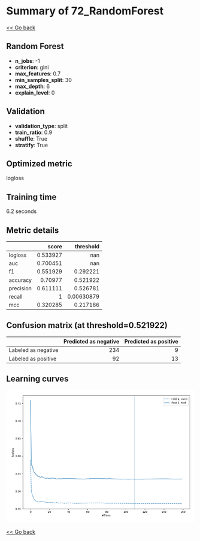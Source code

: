 # Summary of 72_RandomForest

[<< Go back](../README.md)


## Random Forest
- **n_jobs**: -1
- **criterion**: gini
- **max_features**: 0.7
- **min_samples_split**: 30
- **max_depth**: 6
- **explain_level**: 0

## Validation
 - **validation_type**: split
 - **train_ratio**: 0.9
 - **shuffle**: True
 - **stratify**: True

## Optimized metric
logloss

## Training time

6.2 seconds

## Metric details
|           |    score |    threshold |
|:----------|---------:|-------------:|
| logloss   | 0.533927 | nan          |
| auc       | 0.700451 | nan          |
| f1        | 0.551929 |   0.292221   |
| accuracy  | 0.70977  |   0.521922   |
| precision | 0.611111 |   0.526781   |
| recall    | 1        |   0.00630879 |
| mcc       | 0.320285 |   0.217186   |


## Confusion matrix (at threshold=0.521922)
|                     |   Predicted as negative |   Predicted as positive |
|:--------------------|------------------------:|------------------------:|
| Labeled as negative |                     234 |                       9 |
| Labeled as positive |                      92 |                      13 |

## Learning curves
![Learning curves](learning_curves.png)

[<< Go back](../README.md)
